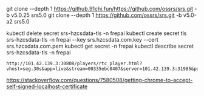 git clone --depth 1 https://github.91chi.fun/https://github.com/ossrs/srs.git -b v5.0.25 srs5.0
git clone --depth 1 https://github.com/ossrs/srs.git -b v5.0-a2 srs5.0

kubectl delete secret srs-hzcsdata-tls -n frepai
kubectl create secret tls srs-hzcsdata-tls -n frepai --key srs.hzcsdata.com.key --cert srs.hzcsdata.com.pem
kubectl get secret -n frepai
kubectl describe secret srs-hzcsdata-tls -n frepai

```
http://101.42.139.3:30808/players/rtc_player.html?vhost=seg.30s&app=live&stream=00335ebc0407&server=101.42.139.3:31985&port=30808&autostart=true&schema=http
```

https://stackoverflow.com/questions/7580508/getting-chrome-to-accept-self-signed-localhost-certificate
